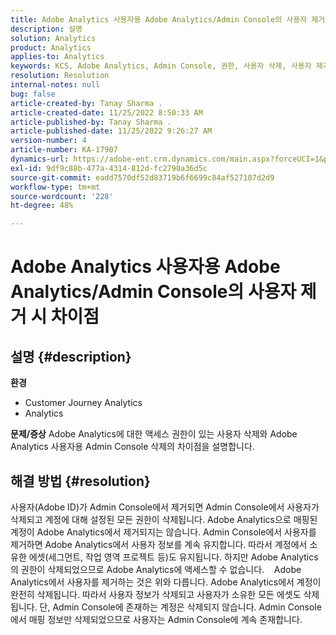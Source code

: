 ```yaml
---
title: Adobe Analytics 사용자용 Adobe Analytics/Admin Console의 사용자 제거 시 차이점
description: 설명
solution: Analytics
product: Analytics
applies-to: Analytics
keywords: KCS, Adobe Analytics, Admin Console, 권한, 사용자 삭제, 사용자 제거
resolution: Resolution
internal-notes: null
bug: false
article-created-by: Tanay Sharma .
article-created-date: 11/25/2022 8:50:33 AM
article-published-by: Tanay Sharma .
article-published-date: 11/25/2022 9:26:27 AM
version-number: 4
article-number: KA-17907
dynamics-url: https://adobe-ent.crm.dynamics.com/main.aspx?forceUCI=1&pagetype=entityrecord&etn=knowledgearticle&id=bbe3b632-9e6c-ed11-9561-6045bd006e5a
exl-id: 9df9c88b-477a-4314-812d-fc2790a36d5c
source-git-commit: eadd7570df52d83719b6f6699c84af527107d2d9
workflow-type: tm+mt
source-wordcount: '228'
ht-degree: 48%

---
```


# Adobe Analytics 사용자용 Adobe Analytics/Admin Console의 사용자 제거 시 차이점

## 설명 {#description}

<b>환경</b>
- Customer Journey Analytics
- Analytics



<b>문제/증상</b>
Adobe Analytics에 대한 액세스 권한이 있는 사용자 삭제와 Adobe Analytics 사용자용 Admin Console 삭제의 차이점을 설명합니다.


## 해결 방법 {#resolution}


사용자(Adobe ID)가 Admin Console에서 제거되면 Admin Console에서 사용자가 삭제되고 계정에 대해 설정된 모든 권한이 삭제됩니다.
Adobe Analytics으로 매핑된 계정이 Adobe Analytics에서 제거되지는 않습니다. Admin Console에서 사용자를 제거하면 Adobe Analytics에서 사용자 정보를 계속 유지합니다.
따라서 계정에서 소유한 에셋(세그먼트, 작업 영역 프로젝트 등)도 유지됩니다.
하지만 Adobe Analytics의 권한이 삭제되었으므로 Adobe Analytics에 액세스할 수 없습니다.
  
Adobe Analytics에서 사용자를 제거하는 것은 위와 다릅니다. Adobe Analytics에서 계정이 완전히 삭제됩니다.
따라서 사용자 정보가 삭제되고 사용자가 소유한 모든 에셋도 삭제됩니다.
단, Admin Console에 존재하는 계정은 삭제되지 않습니다. Admin Console에서 매핑 정보만 삭제되었으므로 사용자는 Admin Console에 계속 존재합니다.
